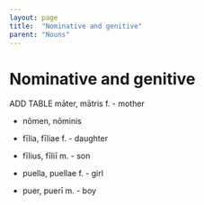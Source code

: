 ```yaml
---
layout: page
title:  "Nominative and genitive"
parent: "Nouns"
---
```


# Nominative and genitive

ADD TABLE
māter, mātris f. - mother
- nōmen, nōminis
- fīlia, fīliae f. - daughter
- fīlius, fīliī m. - son

- puella, puellae f. - girl
- puer, puerī m. - boy
